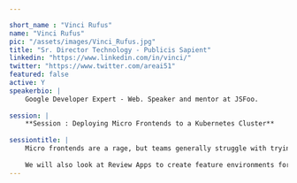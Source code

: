 ```yaml
---

short_name : "Vinci Rufus"
name: "Vinci Rufus"
pic: "/assets/images/Vinci_Rufus.jpg"
title: "Sr. Director Technology - Publicis Sapient"
linkedin: "https://www.linkedin.com/in/vinci/"
twitter: "https://www.twitter.com/areai51"
featured: false
active: Y
speakerbio: |
    Google Developer Expert - Web. Speaker and mentor at JSFoo.
    
session: |
    **Session : Deploying Micro Frontends to a Kubernetes Cluster**
    
sessiontitle: |
    Micro frontends are a rage, but teams generally struggle with trying to deploy their Micro Frontends on to a Production Environment. This talk will walk you through an end to end process of setting up a micro frontend app using mono repos and trunk-based development and how do we go about setting up a CI & CD pipeline for deploying it into an AKS cluster using Azure DevOps.
    
    We will also look at Review Apps to create feature environments for every PR thats raised. 
---
```



